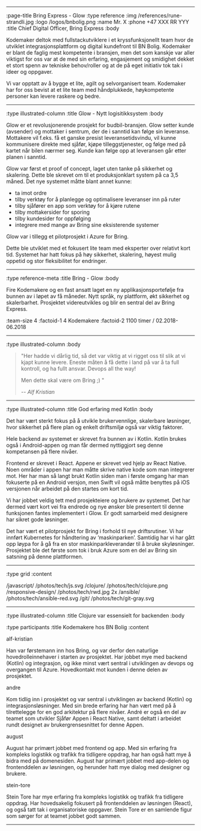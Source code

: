 --------------------------------------------------------------------------------
:page-title Bring Express - Glow
:type reference
:img /references/rune-strandli.jpg
:logo /logos/bnbolig.png
:name Mr. X
:phone +47 XXX RR YYY
:title Chief Digital Officer, Bring Express
:body

Kodemaker deltok med fullstackutviklere i et kryssfunksjonellt team hvor 
de utviklet integrasjonsplattform og digital kundefront til BN Bolig. 
Kodemaker er blant de faglig mest kompetente i bransjen, men det som kanskje 
var aller viktigst for oss var at de med sin erfaring, engasjement og smidighet 
dekket et stort spenn av tekniske behov/roller og at de på eget initiativ tok 
tak i ideer og oppgaver.

Vi var opptatt av å bygge et lite, agilt og selvorganisert team. Kodemaker har 
for oss bevist at et lite team med håndplukkede, høykompetente personer kan 
levere raskere og bedre.



--------------------------------------------------------------------------------
:type illustrated-column
:title Glow - Nytt logisitikksystem
:body

Glow er et revolusjonerende prosjekt for budbil-bransjen. Glow setter kunde (avsender) og mottaker i sentrum, der de i sanntid kan følge sin leveranse. Mottakere vil f.eks. få et ganske presist leveransetidsvindu, vil kunne kommunisere direkte med sjåfør, kjøpe tilleggstjenester, og følge med på kartet når bilen nærmer seg. Kunde kan følge opp at leveransen går etter planen i sanntid.

Glow var først et proof of concept, laget uten tanke på sikkerhet og skalering. Dette ble skrevet om til et produksjonklart system på ca 3,5 måned. Det nye systemet måtte blant annet kunne:

- ta imot ordre
- tilby verktøy for å planlegge og optimalisere leveranser inn på ruter
- tilby sjåfører en app som verktøy for å kjøre rutene
- tilby mottakersider for sporing
- tilby kundesider for oppfølging
- integrere med mange av Bring sine eksisterende systemer

Glow var i tillegg et pilotprosjekt i Azure for Bring.

Dette ble utviklet med et fokusert lite team med eksperter over relativt kort tid. Systemet har hatt fokus på høy sikkerhet, skalering, høyest mulig oppetid og stor fleksibilitet for endringer.

--------------------------------------------------------------------------------
:type reference-meta
:title Bring - Glow
:body

Fire Kodemakere og en fast ansatt laget en ny applikasjonsportefølje fra bunnen av i løpet av få måneder. Nytt språk, ny plattform, økt sikkerhet og skalerbarhet. Prosjektet videreutvikles og blir en sentral del av Bring Express.

:team-size 4
:factoid-1 4 Kodemakere
:factoid-2 1100 timer / 02.2018-06.2018

--------------------------------------------------------------------------------
:type illustrated-column
:body



> "Her hadde vi dårlig tid, så det var viktig at vi rigget oss til slik at vi kjapt 
> kunne levere. Eneste måten å få dette i land på var å ta full kontroll, og ha fullt 
> ansvar. Devops all the way!
>
>
>
> Men dette skal være om Bring ;) "
>
> -- <cite>Alf Kristian</cite>
--------------------------------------------------------------------------------

:type illustrated-column
:title God erfaring med Kotlin
:body

Det har vært sterkt fokus på å utvikle brukervennlige, skalerbare løsninger, hvor sikkerhet på flere plan og enkelt driftsmiljø også var viktig faktorer.

Hele backend av systemet er skrevet fra bunnen av i Kotlin. Kotlin brukes også i Android-appen og man får dermed nyttiggjort seg denne kompetansen på flere nivåer.

Frontend er skrevet i React. Appene er skrevet ved hjelp av React Native. Noen områder i appen har man måtte skrive native kode som man integrerer mot. Her har man så langt brukt Kotlin siden man i første omgang har man fokuserte på en Android versjon, men Swift vil også måtte benyttes på iOS versjonen når arbeidet på den startes om kort tid.

Vi har jobbet veldig tett med prosjekteiere og brukere av systemet. Det har dermed vært kort vei fra endrede og nye ønsker ble presentert til denne funksjonen fantes implementert i Glow. Er godt samarbeid med designere har sikret gode løsninger.

Det har vært et pilotprosjekt for Bring i forhold til nye driftsrutiner. Vi har innført Kubernetes for håndtering av ‘maskinparken’. Samtidig har vi har gått opp løypa for å gå fra en stor maskinparkleverandør til å bruke skyløsninger.  Prosjektet ble det første som tok i bruk Azure som en del av Bring sin satsning på denne plattformen.



--------------------------------------------------------------------------------
:type grid
:content

/javascript/                       /photos/tech/js.svg
/clojure/                          /photos/tech/clojure.png
/responsive-design/                /photos/tech/rwd.jpg 2x
/ansible/                          /photos/tech/ansible-red.svg
/git/                              /photos/tech/git-gray.svg

--------------------------------------------------------------------------------



:type illustrated-column
:title Clojure var essensielt for backenden
:body


:type participants
:title Kodemakere hos BN Bolig
:content

alf-kristian

Han var førstemann inn hos Bring, og var derfor den naturlige hovedrolleinnehaver i starten av prosjektet. Har jobbet mye med backend (Kotlin) og integrasjon, og ikke minst vært sentral i utviklingen av devops og overgangen til Azure. Hovedkontakt mot kunden i denne delen av prosjektet.

andre

Kom tidlig inn i prosjektet og var sentral i utviklingen av backend (Kotlin) og integrasjonsløsninger. Med sin brede erfaring har han vært med på å tilrettelegge for en god arkitektur på flere nivåer. André er også en del av teamet som utvikler Sjåfør Appen i React Native, samt deltatt i arbeidet rundt designet av brukergrensesnittet for denne Appen.

august

August har primært jobbet med frontend og app. Med sin erfaring fra kompleks logistikk og trafikk fra tidligere oppdrag, har han også hatt mye å bidra med på domenesiden. August har primært jobbet med app-delen og frontenddelen av løsningen, og herunder hatt mye dialog med designer og brukere.

stein-tore

Stein Tore har mye erfaring fra kompleks logistikk og trafikk fra tidligere oppdrag. Har hovedsakelig fokusert på frontenddelen av løsningen (React), og også tatt tak i organisatoriske oppgaver. Stein Tore er en samlende figur som sørger for at teamet jobbet godt sammen.

--------------------------------------------------------------------------------

